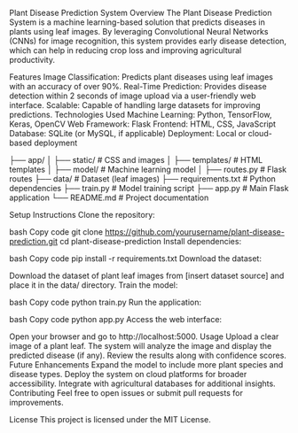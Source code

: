 Plant Disease Prediction System
Overview
The Plant Disease Prediction System is a machine learning-based solution that predicts diseases in plants using leaf images. By leveraging Convolutional Neural Networks (CNNs) for image recognition, this system provides early disease detection, which can help in reducing crop loss and improving agricultural productivity.

Features
Image Classification: Predicts plant diseases using leaf images with an accuracy of over 90%.
Real-Time Prediction: Provides disease detection within 2 seconds of image upload via a user-friendly web interface.
Scalable: Capable of handling large datasets for improving predictions.
Technologies Used
Machine Learning: Python, TensorFlow, Keras, OpenCV
Web Framework: Flask
Frontend: HTML, CSS, JavaScript
Database: SQLite (or MySQL, if applicable)
Deployment: Local or cloud-based deployment

├── app/
│   ├── static/               # CSS and images
│   ├── templates/            # HTML templates
│   ├── model/                # Machine learning model
│   ├── routes.py             # Flask routes
├── data/                     # Dataset (leaf images)
├── requirements.txt          # Python dependencies
├── train.py                  # Model training script
├── app.py                    # Main Flask application
└── README.md                 # Project documentation

Setup Instructions
Clone the repository:

bash
Copy code
git clone https://github.com/yourusername/plant-disease-prediction.git
cd plant-disease-prediction
Install dependencies:

bash
Copy code
pip install -r requirements.txt
Download the dataset:

Download the dataset of plant leaf images from [insert dataset source] and place it in the data/ directory.
Train the model:

bash
Copy code
python train.py
Run the application:

bash
Copy code
python app.py
Access the web interface:

Open your browser and go to http://localhost:5000.
Usage
Upload a clear image of a plant leaf.
The system will analyze the image and display the predicted disease (if any).
Review the results along with confidence scores.
Future Enhancements
Expand the model to include more plant species and disease types.
Deploy the system on cloud platforms for broader accessibility.
Integrate with agricultural databases for additional insights.
Contributing
Feel free to open issues or submit pull requests for improvements.

License
This project is licensed under the MIT License.
